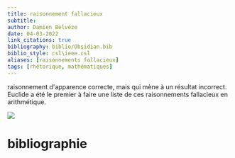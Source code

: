 ```yaml
---
title: raisonnement fallacieux
subtitle:
author: Damien Belvèze
date: 04-03-2022
link_citations: true
bibliography: biblio/Obsidian.bib
biblio_style: csl\ieee.csl
aliases: [raisonnements fallacieux]
tags: [rhétorique, mathématiques]
---
```


raisonnement d'apparence correcte, mais qui mène à un résultat incorrect.
Euclide a été le premier à faire une liste de ces raisonnements fallacieux en arithmétique. 

![](raisonnement_fallacieux.png)






# bibliographie

